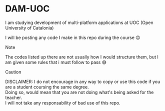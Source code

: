 # DAM-UOC

I am studying development of multi-platform applications at UOC (Open University of Catalonia)

I will be posting any code I make in this repo during the course 😊

> [!NOTE]
> The codes listed up there are not usually how I would structure them, but I am given some rules that i must follow to pass 😅

> [!CAUTION]
> DISCLAIMER: I do not encourage in any way to copy or use this code if you are a student coursing the same degree.<br>
> Doing so, would mean that you are not doing what's being asked for the teacher.<br>
> I will not take any responsability of bad use of this repo.
